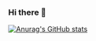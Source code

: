 ### Hi there 👋
[![Anurag's GitHub stats](https://github-readme-stats.vercel.app/api?username=Forddev777)](https://github.com/anuraghazra/github-readme-stats)
<!--
**Forddev777/Forddev777** is a ✨ _special_ ✨ repository because its `README.md` (this file) appears on your GitHub profile.

Here are some ideas to get you started:

- 🔭 I’m currently working on ...
- 🌱 I’m currently learning ...
- 👯 I’m looking to collaborate on ...
- 🤔 I’m looking for help with ...
- 💬 Ask me about ...
- 📫 How to reach me: ...
- 😄 Pronouns: ...
- ⚡ Fun fact: ...


-->

